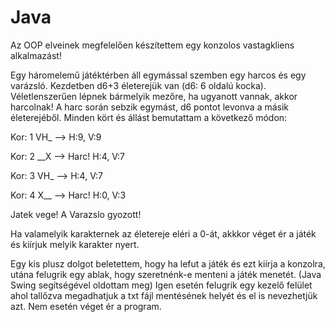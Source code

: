 # Java
Az OOP elveinek megfelelően készítettem egy konzolos vastagkliens alkalmazást!

Egy háromelemű játéktérben áll egymással szemben egy harcos és egy varázsló. Kezdetben d6+3 életerejük van (d6: 6 oldalú kocka). Véletlenszerűen lépnek bármelyik mezőre, ha ugyanott vannak, akkor harcolnak! A harc során sebzik egymást, d6 pontot levonva a másik életerejéből. Minden kört és állást bemutattam a következő módon:

Kor: 1
VH_ --> H:9, V:9

Kor: 2
__X --> Harc! H:4, V:7

Kor: 3
VH_ --> H:4, V:7

Kor: 4
X__ --> Harc! H:0, V:3

Jatek vege!
A Varazslo gyozott!

Ha valamelyik karakternek az életereje eléri a 0-át, akkkor véget ér a játék és kiírjuk melyik karakter nyert.

Egy kis plusz dolgot beletettem, hogy ha lefut a játék és ezt kiírja a konzolra, utána felugrik egy ablak, hogy szeretnénk-e menteni a játék menetét. (Java Swing segítségével oldottam meg)
Igen esetén felugrik egy kezelő felület ahol tallőzva megadhatjuk a txt fájl mentésének helyét és el is nevezhetjük azt. Nem esetén véget ér a program.

